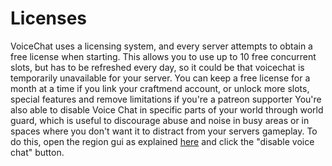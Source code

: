 [//]: # (TITLE:Proximity Voice Chat Licenses)
[//]: # (DESCRIPTION:Using and managing Licenses)
[//]: # (TAGS:voice,voicechat,proximity,talking,calling,calls)

# Licenses
VoiceChat uses a licensing system, and every server attempts to obtain a free license when starting. This allows you to use up to 10 free concurrent slots, but has to be refreshed every day, so it could be that voicechat is temporarily unavailable for your server. You can keep a free license for a month at a time if you link your craftmend account, or unlock more slots, special features and remove limitations if you're a patreon supporter
You're also able to disable Voice Chat in specific parts of your world through world guard, which is useful to discourage abuse and noise in busy areas or in spaces where you don't want it to distract from your servers gameplay. To do this, open the region gui as explained [here](regions.md) and click the "disable voice chat" button.